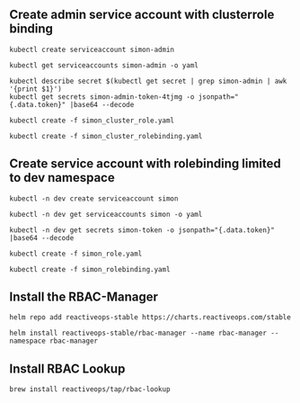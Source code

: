 ## Create admin service account with clusterrole binding

```
kubectl create serviceaccount simon-admin

kubectl get serviceaccounts simon-admin -o yaml

kubectl describe secret $(kubectl get secret | grep simon-admin | awk '{print $1}')
kubectl get secrets simon-admin-token-4tjmg -o jsonpath="{.data.token}" |base64 --decode

kubectl create -f simon_cluster_role.yaml

kubectl create -f simon_cluster_rolebinding.yaml
```


## Create service account with rolebinding limited to dev namespace

```
kubectl -n dev create serviceaccount simon

kubectl -n dev get serviceaccounts simon -o yaml

kubectl -n dev get secrets simon-token -o jsonpath="{.data.token}" |base64 --decode

kubectl create -f simon_role.yaml

kubectl create -f simon_rolebinding.yaml
```

## Install the RBAC-Manager

```
helm repo add reactiveops-stable https://charts.reactiveops.com/stable

helm install reactiveops-stable/rbac-manager --name rbac-manager --namespace rbac-manager
```

## Install RBAC Lookup

```
brew install reactiveops/tap/rbac-lookup
```
